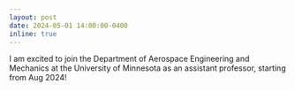 ```yaml
---
layout: post
date: 2024-05-01 14:00:00-0400
inline: true
---
```


I am excited to join the Department of Aerospace Engineering and Mechanics at the University of Minnesota as an assistant professor, starting from Aug 2024!
